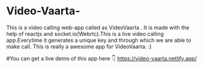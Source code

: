 # Video-Vaarta-
This is a video calling web-app called as VideoVaarta . It is made with the help of reactjs and socket.io(Webrtc).This is a live video calling app.Everytime it generates a unique key and through which we are able to make call. This is really a awesome app for VideoVaarta. :) 

#You can get a live demo of this app here 👇
https://video-vaarta.netlify.app/
